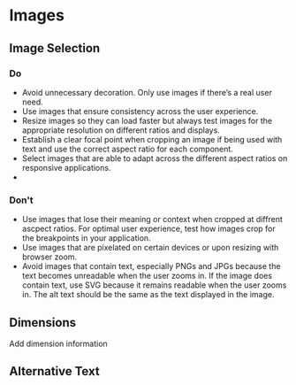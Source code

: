 # Images

## Image Selection

### Do
- Avoid unnecessary decoration. Only use images if there’s a real user need.
- Use images that ensure consistency across the user experience.
- Resize images so they can load faster but always test images for the appropriate resolution on different ratios and displays.
- Establish a clear focal point when cropping an image if being used with text and use the correct aspect ratio for each component.
- Select images that are able to adapt across the different aspect ratios on responsive applications.
- 

### Don't
- Use images that lose their meaning or context when cropped at diffrent ascpect ratios. For optimal user experience, test how images crop for the breakpoints in your application.
- Use images that are pixelated on certain devices or upon resizing with browser zoom.
- Avoid images that contain text, especially PNGs and JPGs because the text becomes unreadable when the user zooms in. If the image does contain text, use SVG because it remains readable when the user zooms in. The alt text should be the same as the text displayed in the image.

## Dimensions

Add dimension information

## Alternative Text

